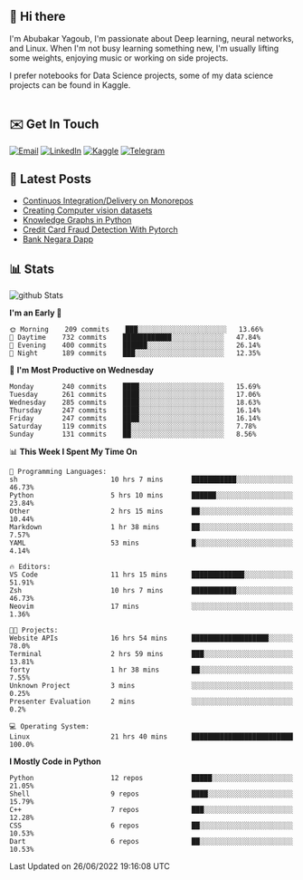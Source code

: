 ## 👋 Hi there

I'm Abubakar Yagoub, I'm passionate about Deep learning, neural networks, and
Linux. When I'm not busy learning something new, I'm usually lifting some
weights, enjoying music or working on side projects.

I prefer notebooks for Data Science projects, some of my data science projects
can be found in Kaggle. <br> <br>

## ✉️ Get In Touch

[![Email](https://img.shields.io/badge/Email-f1f1f1?style=for-the-badge&logo=gmail&logoColor=0f111a)](mailto:hi@blacksuan19.dev)
[![LinkedIn](https://img.shields.io/badge/LinkedIn-0077B5?style=for-the-badge&logo=linkedin&logoColor=white)](https://www.linkedin.com/in/blacksuan19/)
[![Kaggle](https://img.shields.io/badge/Kaggle-5acfff?style=for-the-badge&logo=kaggle&logoColor=white)](http://kaggle.com/abubakaryagob/)
[![Telegram](https://img.shields.io/badge/Telegram-2CA5E0?style=for-the-badge&logo=telegram&logoColor=white)](https://t.me/blacksuan19)

## 📩 Latest Posts

<!-- BLOG-POST-LIST:START -->
- [Continuos Integration/Delivery on Monorepos](http://blacksuan19.dev/blog/github-actions-monorepos/)
- [Creating Computer vision datasets](http://blacksuan19.dev/blog/creating-datasets/)
- [Knowledge Graphs in Python](http://blacksuan19.dev/projects/Knowledge_Graphs/)
- [Credit Card Fraud Detection With Pytorch](http://blacksuan19.dev/projects/credit-card-fraud-detection-with-pytorch/)
- [Bank Negara Dapp](http://blacksuan19.dev/projects/bank-negara/)
<!-- BLOG-POST-LIST:END -->

## 📊 Stats

![github Stats](https://github-readme-stats.vercel.app/api?username=blacksuan19&theme=github_dark&show_icons=true&count_private=true&custom_title=Github%20Stats&hide_border=true)

<!--START_SECTION:waka-->
**I'm an Early 🐤** 

```text
🌞 Morning    209 commits    ███░░░░░░░░░░░░░░░░░░░░░░   13.66% 
🌆 Daytime    732 commits    ████████████░░░░░░░░░░░░░   47.84% 
🌃 Evening    400 commits    ██████░░░░░░░░░░░░░░░░░░░   26.14% 
🌙 Night      189 commits    ███░░░░░░░░░░░░░░░░░░░░░░   12.35%

```
📅 **I'm Most Productive on Wednesday** 

```text
Monday       240 commits    ████░░░░░░░░░░░░░░░░░░░░░   15.69% 
Tuesday      261 commits    ████░░░░░░░░░░░░░░░░░░░░░   17.06% 
Wednesday    285 commits    ████░░░░░░░░░░░░░░░░░░░░░   18.63% 
Thursday     247 commits    ████░░░░░░░░░░░░░░░░░░░░░   16.14% 
Friday       247 commits    ████░░░░░░░░░░░░░░░░░░░░░   16.14% 
Saturday     119 commits    ██░░░░░░░░░░░░░░░░░░░░░░░   7.78% 
Sunday       131 commits    ██░░░░░░░░░░░░░░░░░░░░░░░   8.56%

```


📊 **This Week I Spent My Time On** 

```text
💬 Programming Languages: 
sh                       10 hrs 7 mins       ███████████░░░░░░░░░░░░░░   46.73% 
Python                   5 hrs 10 mins       ██████░░░░░░░░░░░░░░░░░░░   23.84% 
Other                    2 hrs 15 mins       ██░░░░░░░░░░░░░░░░░░░░░░░   10.44% 
Markdown                 1 hr 38 mins        ██░░░░░░░░░░░░░░░░░░░░░░░   7.57% 
YAML                     53 mins             █░░░░░░░░░░░░░░░░░░░░░░░░   4.14%

🔥 Editors: 
VS Code                  11 hrs 15 mins      █████████████░░░░░░░░░░░░   51.91% 
Zsh                      10 hrs 7 mins       ███████████░░░░░░░░░░░░░░   46.73% 
Neovim                   17 mins             ░░░░░░░░░░░░░░░░░░░░░░░░░   1.36%

🐱‍💻 Projects: 
Website APIs             16 hrs 54 mins      ███████████████████░░░░░░   78.0% 
Terminal                 2 hrs 59 mins       ███░░░░░░░░░░░░░░░░░░░░░░   13.81% 
forty                    1 hr 38 mins        ██░░░░░░░░░░░░░░░░░░░░░░░   7.55% 
Unknown Project          3 mins              ░░░░░░░░░░░░░░░░░░░░░░░░░   0.25% 
Presenter Evaluation     2 mins              ░░░░░░░░░░░░░░░░░░░░░░░░░   0.2%

💻 Operating System: 
Linux                    21 hrs 40 mins      █████████████████████████   100.0%

```

**I Mostly Code in Python** 

```text
Python                   12 repos            █████░░░░░░░░░░░░░░░░░░░░   21.05% 
Shell                    9 repos             ████░░░░░░░░░░░░░░░░░░░░░   15.79% 
C++                      7 repos             ███░░░░░░░░░░░░░░░░░░░░░░   12.28% 
CSS                      6 repos             ██░░░░░░░░░░░░░░░░░░░░░░░   10.53% 
Dart                     6 repos             ██░░░░░░░░░░░░░░░░░░░░░░░   10.53%

```



 Last Updated on 26/06/2022 19:16:08 UTC
<!--END_SECTION:waka-->
